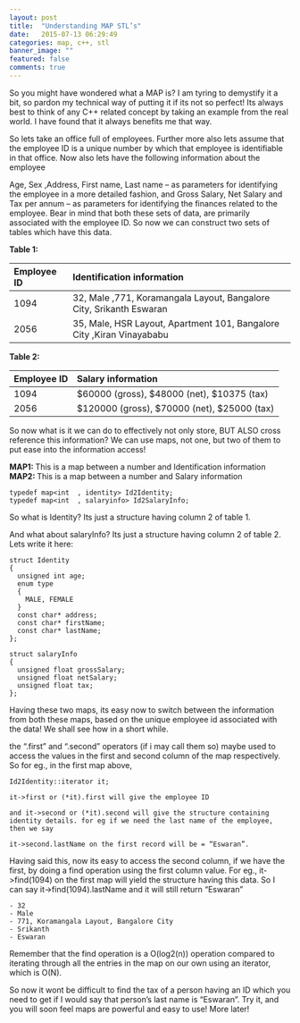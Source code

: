 ```yaml
---
layout: post
title:  "Understanding MAP STL’s"
date:   2015-07-13 06:29:49
categories: map, c++, stl
banner_image: ""
featured: false
comments: true
---
```



<p>So you might have wondered what a MAP is? I am tyring to demystify it a bit, so pardon my technical way of putting it if its not so perfect! Its always best to think of any C++ related concept by taking an example from the real world. I have found that it always benefits me that way.</p>

<p>So lets take an office full of employees. Further more also lets assume that the employee ID is a unique number by which that employee is identifiable in that office. Now also lets have the following information about the employee</p>

<p>Age, Sex ,Address, First name, Last name – as parameters for identifying the employee in a more detailed fashion, and
Gross Salary, Net Salary and Tax per annum – as parameters for identifying the finances related to the employee.
Bear in mind that both these sets of data, are primarily associated with the employee ID. So now we can construct two sets of tables which have this data.</p>

<p><strong>Table 1:</strong></p>

<table>
<colgroup>
<col style="text-align:left;"/>
<col style="text-align:left;"/>
</colgroup>

<thead>
<tr>
	<th style="text-align:left;">Employee ID</th>
	<th style="text-align:left;">Identification information</th>
</tr>
</thead>

<tbody>
<tr>
	<td style="text-align:left;">1094</td>
	<td style="text-align:left;">32, Male ,771, Koramangala Layout, Bangalore City, Srikanth Eswaran</td>
</tr>
<tr>
	<td style="text-align:left;">2056</td>
	<td style="text-align:left;">35, Male, HSR Layout, Apartment 101, Bangalore City ,Kiran Vinayababu</td>
</tr>
</tbody>
</table>

<p><strong>Table 2:</strong></p>

<table>
<colgroup>
<col style="text-align:left;"/>
<col style="text-align:left;"/>
</colgroup>

<thead>
<tr>
	<th style="text-align:left;">Employee ID</th>
	<th style="text-align:left;">Salary information</th>
</tr>
</thead>

<tbody>
<tr>
	<td style="text-align:left;">1094</td>
	<td style="text-align:left;">$60000 (gross), $48000 (net), $10375 (tax)</td>
</tr>
<tr>
	<td style="text-align:left;">2056</td>
	<td style="text-align:left;">$120000 (gross), $70000 (net), $25000 (tax)</td>
</tr>
</tbody>
</table>

<p>So now what is it we can do to effectively not only store, BUT ALSO cross reference this information? We can use maps, not one, but two of them to put ease into the information access!</p>

<p><strong>MAP1: </strong>This is a map between a number and Identification information
<strong>MAP2: </strong>This is a map between a number and Salary information</p>

<pre><code>typedef map&lt;int  , identity&gt; Id2Identity; 
typedef map&lt;int  , salaryinfo&gt; Id2SalaryInfo;
</code></pre>

<p>So what is Identity? Its just a structure having column 2 of table 1.</p>

<p>And what about salaryInfo? Its just a structure having column 2 of table 2. Lets write it here:</p>

<pre><code>struct Identity
{
  unsigned int age;
  enum type
  {
    MALE, FEMALE
  }
  const char* address;
  const char* firstName;
  const char* lastName;
};

struct salaryInfo
{
  unsigned float grossSalary;
  unsigned float netSalary;
  unsigned float tax;
};
</code></pre>

<p>Having these two maps, its easy now to switch between the information from both these maps, based on the unique employee id associated with the data! We shall see how in a short while.</p>

<p>the “.first” and “.second” operators (if i may call them so) maybe used to access the values in the first and second column of the map respectively. So for eg., in the first map above,</p>

<pre><code>Id2Identity::iterator it;

it-&gt;first or (*it).first will give the employee ID

and it-&gt;second or (*it).second will give the structure containing identity details. for eg if we need the last name of the employee, then we say

it-&gt;second.lastName on the first record will be = “Eswaran”.
</code></pre>

<p>Having said this, now its easy to access the second column, if we have the first, by doing a find operation using the first column value. For eg., it-&gt;find(1094) on the first map will yield the structure having this data. So I can say it-&gt;find(1094).lastName and it will still return “Eswaran” </p>

<pre><code>- 32
- Male
- 771, Koramangala Layout, Bangalore City
- Srikanth
- Eswaran
</code></pre>

<p>Remember that the find operation is a O(log2(n)) operation compared to iterating through all the entries in the map on our own using an iterator, which is O(N).</p>

<p>So now it wont be difficult to find the tax of a person having an ID which you need to get if I would say that person’s last name is “Eswaran”. Try it, and you will soon feel maps are powerful and easy to use! More later!</p>